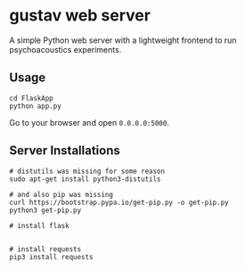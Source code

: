 # gustav web server
A simple Python web server with a lightweight frontend to run psychoacoustics experiments.

## Usage
```
cd FlaskApp
python app.py
```
Go to your browser and open `0.0.0.0:5000`.

## Server Installations

```
# distutils was missing for some reason
sudo apt-get install python3-distutils

# and also pip was missing
curl https://bootstrap.pypa.io/get-pip.py -o get-pip.py
python3 get-pip.py

# install flask


# install requests
pip3 install requests

```
